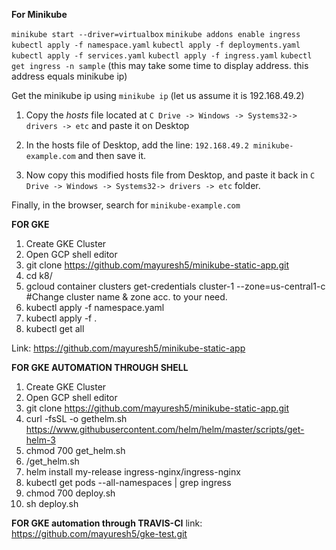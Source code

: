 **For Minikube**

`minikube start --driver=virtualbox`
`minikube addons enable ingress`
`kubectl apply -f namespace.yaml`
`kubectl apply -f deployments.yaml`
`kubectl apply -f services.yaml`
`kubectl apply -f ingress.yaml`
`kubectl get ingress -n sample` (this may take some time to display address. this address equals minikube ip)

Get the minikube ip using `minikube ip` (let us assume it is 192.168.49.2)

1. Copy the *hosts* file located at `C Drive -> Windows -> Systems32-> drivers -> etc` and paste it on Desktop

2. In  the hosts file of Desktop, add the line:
`192.168.49.2 minikube-example.com` and then save it.

3. Now copy this modified hosts file from Desktop, and paste it back in `C Drive -> Windows -> Systems32-> drivers -> etc` folder.

Finally, in the browser, search for `minikube-example.com`


**FOR GKE**

1. Create GKE Cluster
2. Open GCP shell editor
3. git clone https://github.com/mayuresh5/minikube-static-app.git
4. cd k8/
5. gcloud container clusters get-credentials cluster-1 --zone=us-central1-c   #Change cluster name & zone acc. to your need.
6. kubectl apply -f namespace.yaml
7. kubectl apply -f .
8. kubectl get all

Link: https://github.com/mayuresh5/minikube-static-app


**FOR GKE AUTOMATION THROUGH SHELL**

1. Create GKE Cluster
2. Open GCP shell editor
3. git clone https://github.com/mayuresh5/minikube-static-app.git
4. curl -fsSL -o gethelm.sh https://www.githubusercontent.com/helm/helm/master/scripts/get-helm-3
5. chmod 700 get_helm.sh
6. /get_helm.sh
7. helm install my-release ingress-nginx/ingress-nginx
8. kubectl get pods --all-namespaces | grep ingress
9. chmod 700 deploy.sh
10. sh deploy.sh

**FOR GKE automation through TRAVIS-CI**
link: https://github.com/mayuresh5/gke-test.git
